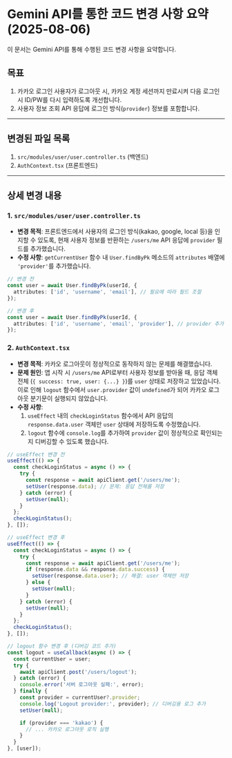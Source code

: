 # Gemini API를 통한 코드 변경 사항 요약 (2025-08-06)

이 문서는 Gemini API를 통해 수행된 코드 변경 사항을 요약합니다.

## 목표

1.  카카오 로그인 사용자가 로그아웃 시, 카카오 계정 세션까지 만료시켜 다음 로그인 시 ID/PW를 다시 입력하도록 개선합니다.
2.  사용자 정보 조회 API 응답에 로그인 방식(`provider`) 정보를 포함합니다.

---

## 변경된 파일 목록

1.  `src/modules/user/user.controller.ts` (백엔드)
2.  `AuthContext.tsx` (프론트엔드)

---

## 상세 변경 내용

### 1. `src/modules/user/user.controller.ts`

-   **변경 목적**: 프론트엔드에서 사용자의 로그인 방식(kakao, google, local 등)을 인지할 수 있도록, 현재 사용자 정보를 반환하는 `/users/me` API 응답에 `provider` 필드를 추가했습니다.
-   **수정 사항**: `getCurrentUser` 함수 내 `User.findByPk` 메소드의 `attributes` 배열에 `'provider'`를 추가했습니다.

```typescript
// 변경 전
const user = await User.findByPk(userId, {
  attributes: ['id', 'username', 'email'], // 필요에 따라 필드 조절
});

// 변경 후
const user = await User.findByPk(userId, {
  attributes: ['id', 'username', 'email', 'provider'], // provider 추가
});
```

### 2. `AuthContext.tsx`

-   **변경 목적**: 카카오 로그아웃이 정상적으로 동작하지 않는 문제를 해결했습니다.
-   **문제 원인**: 앱 시작 시 `/users/me` API로부터 사용자 정보를 받아올 때, 응답 객체 전체 (`{ success: true, user: {...} }`)를 `user` 상태로 저장하고 있었습니다. 이로 인해 `logout` 함수에서 `user.provider` 값이 `undefined`가 되어 카카오 로그아웃 분기문이 실행되지 않았습니다.
-   **수정 사항**:
    1.  `useEffect` 내의 `checkLoginStatus` 함수에서 API 응답의 `response.data.user` 객체만 `user` 상태에 저장하도록 수정했습니다.
    2.  `logout` 함수에 `console.log`를 추가하여 `provider` 값이 정상적으로 확인되는지 디버깅할 수 있도록 했습니다.

```typescript
// useEffect 변경 전
useEffect(() => {
  const checkLoginStatus = async () => {
    try {
      const response = await apiClient.get('/users/me');
      setUser(response.data); // 문제: 응답 전체를 저장
    } catch (error) {
      setUser(null);
    }
  };
  checkLoginStatus();
}, []);

// useEffect 변경 후
useEffect(() => {
  const checkLoginStatus = async () => {
    try {
      const response = await apiClient.get('/users/me');
      if (response.data && response.data.success) {
        setUser(response.data.user); // 해결: user 객체만 저장
      } else {
        setUser(null);
      }
    } catch (error) {
      setUser(null);
    }
  };
  checkLoginStatus();
}, []);

// logout 함수 변경 후 (디버깅 코드 추가)
const logout = useCallback(async () => {
  const currentUser = user;
  try {
    await apiClient.post('/users/logout');
  } catch (error) {
    console.error('서버 로그아웃 실패:', error);
  } finally {
    const provider = currentUser?.provider;
    console.log('Logout provider:', provider); // 디버깅용 로그 추가
    setUser(null);

    if (provider === 'kakao') {
      // ... 카카오 로그아웃 로직 실행
    }
  }
}, [user]);
```
